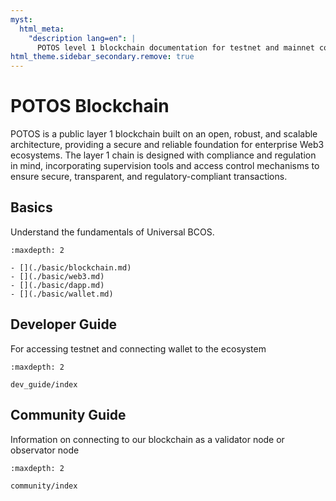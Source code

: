 ```yaml
---
myst:
  html_meta:
    "description lang=en": |
      POTOS level 1 blockchain documentation for testnet and mainnet connectivity.
html_theme.sidebar_secondary.remove: true
---
```

# POTOS Blockchain

POTOS is a public layer 1 blockchain built on an open, robust, and scalable architecture, providing a secure and reliable foundation for enterprise Web3 ecosystems. The layer 1 chain is designed with compliance and regulation in mind, incorporating supervision tools and access control mechanisms to ensure secure, transparent, and regulatory-compliant transactions.

## Basics

Understand the fundamentals of Universal BCOS.

```{toctree}
:maxdepth: 2

- [](./basic/blockchain.md)
- [](./basic/web3.md)
- [](./basic/dapp.md)
- [](./basic/wallet.md)
```

## Developer Guide

For accessing testnet and connecting wallet to the ecosystem

```{toctree}
:maxdepth: 2

dev_guide/index
```

## Community Guide

Information on connecting to our blockchain as a validator node or observator node

```{toctree}
:maxdepth: 2

community/index
```
